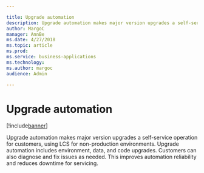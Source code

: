 ```yaml
---

title: Upgrade automation
description: Upgrade automation makes major version upgrades a self-service operation for customers, using LCS for non-production environments.
author: MargoC
manager: AnnBe
ms.date: 4/27/2018
ms.topic: article
ms.prod: 
ms.service: business-applications
ms.technology: 
ms.author: margoc
audience: Admin

---
```

#  Upgrade automation




[!include[banner](../../../includes/banner.md)]

Upgrade automation makes major version upgrades a self-service operation for
customers, using LCS for non-production environments. Upgrade automation
includes environment, data, and code upgrades. Customers can also diagnose and
fix issues as needed. This improves automation reliability and reduces downtime
for servicing.
